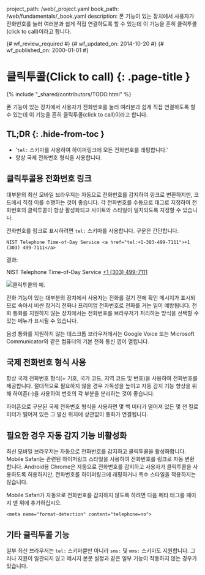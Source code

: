 project_path: /web/_project.yaml
book_path: /web/fundamentals/_book.yaml
description: 폰 기능이 있는 장치에서 사용자가 전화번호를 눌러 여러분과 쉽게 직접 연결하도록 할 수 있는데 이 기능을 흔히 클릭투콜(click to call)이라고 합니다.

{# wf_review_required #}
{# wf_updated_on: 2014-10-20 #}
{# wf_published_on: 2000-01-01 #}

# 클릭투콜(Click to call) {: .page-title }

{% include "_shared/contributors/TODO.html" %}



폰 기능이 있는 장치에서 사용자가 전화번호를 눌러 여러분과 쉽게 직접 연결하도록 할 수 있는데 이 기능을 흔히
클릭투콜(click to call)이라고 합니다.


## TL;DR {: .hide-from-toc }
- '<code>tel:</code> 스키마를 사용하여 하이퍼링크에 모든 전화번호를 래핑합니다.'
- 항상 국제 전화번호 형식을 사용합니다.


## 클릭투콜용 전화번호 링크

대부분의 최신 모바일 브라우저는 자동으로 전화번호를 감지하여 
링크로 변환하지만, 코드에서 직접 이를 수행하는 것이 좋습니다.
각 전화번호를 수동으로 태그로 지정하여 전화번호의 클릭투콜이
항상 활성화되고 사이트와 스타일이 일치되도록 지정할 수 있습니다.

전화번호를 링크로 표시하려면 `tel:` 스키마를 사용합니다.  구문은 
간단합니다.


    NIST Telephone Time-of-Day Service <a href="tel:+1-303-499-7111">+1 (303) 499-7111</a>
    

결과:

NIST Telephone Time-of-Day Service <a href="tel:+1-303-499-7111">+1 (303) 499-7111</a>

<img src="images/click-to-call_framed.jpg" class="center" alt="클릭투콜의 예.">

전화 기능이 있는 대부분의 장치에서 사용자는 전화를 걸기 전에
 확인 메시지가 표시되므로 속아서 비싼 장거리 전화나
 프리미엄 전화번호로 전화를 거는 일이 예방됩니다. 
전화 통화를 지원하지 않는 장치에서는 전화번호를 브라우저가
처리하는 방식을 선택할 수 있는 메뉴가 표시될 수 있습니다.

음성 통화를 지원하지 않는 데스크톱 브라우저에서는 Google Voice 또는
Microsoft Communicator와 같은 컴퓨터의 기본 전화 통신
앱이 열립니다.

## 국제 전화번호 형식 사용

항상 국제 전화번호 형식(+ 기호, 국가 코드, 지역 코드 및 번호)을 
사용하여 전화번호를 제공합니다.  절대적으로
필요하지 않을 경우 가독성을 높이고 자동 감지 기능 향상을 위해 하이픈(-)을 사용하여
번호의 각 부분을 분리하는 것이 좋습니다.

하이픈으로 구분된 국제 전화번호 형식을 사용하면 몇 백 미터가
떨어져 있든 몇 천 킬로미터가 떨어져 있든 그 발신
위치에 상관없이 통화가 연결됩니다.

## 필요한 경우 자동 감지 기능 비활성화

최신 모바일 브라우저는 자동으로 전화번호를 감지하고
클릭투콜을 활성화합니다.  Mobile Safari는 관련된 하이퍼링크 스타일을 사용하여
전화번호를 링크로 자동 변환합니다.  Android용 Chrome은 자동으로
전화번호를 감지하고 사용자가 클릭투콜을 사용하도록 허용하지만,
전화번호를 하이퍼링크에 래핑하거나 특수 스타일을 적용하지는 않습니다.

Mobile Safari가 자동으로 전화번호를 감지하지 않도록 하려면 다음
메타 태그를 페이지 맨 위에 추가하십시오.


    <meta name="format-detection" content="telephone=no">
    

## 기타 클릭투콜 기능

일부 최신 브라우저는 `tel:` 스키마뿐만 아니라 `sms:` 및 `mms:` 스키마도
지원합니다. 그러나 지원이 일관되지 않고 메시지 본문 설정과 같은 일부
기능이 작동하지 않는 경우가 있습니다.  

